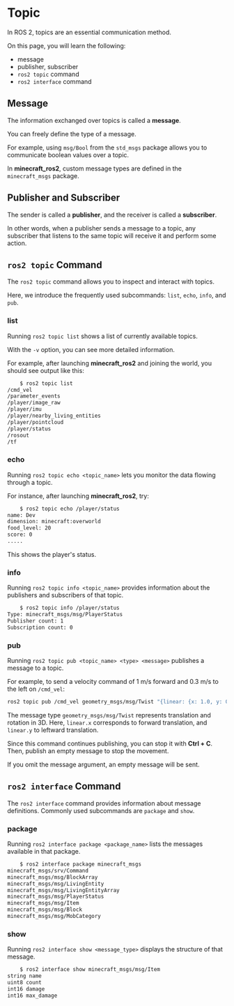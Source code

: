 # Topic

In ROS 2, topics are an essential communication method.

On this page, you will learn the following:

* message
* publisher, subscriber
* `ros2 topic` command
* `ros2 interface` command

## Message

The information exchanged over topics is called a **message**.

You can freely define the type of a message.

For example, using `msg/Bool` from the `std_msgs` package allows you to communicate boolean values over a topic.

In **minecraft\_ros2**, custom message types are defined in the `minecraft_msgs` package.

## Publisher and Subscriber

The sender is called a **publisher**, and the receiver is called a **subscriber**.

In other words, when a publisher sends a message to a topic, any subscriber that listens to the same topic will receive it and perform some action.

## `ros2 topic` Command

The `ros2 topic` command allows you to inspect and interact with topics.

Here, we introduce the frequently used subcommands: `list`, `echo`, `info`, and `pub`.

### list

Running `ros2 topic list` shows a list of currently available topics.

With the `-v` option, you can see more detailed information.

For example, after launching **minecraft\_ros2** and joining the world, you should see output like this:

```bash
    $ ros2 topic list
/cmd_vel
/parameter_events
/player/image_raw
/player/imu
/player/nearby_living_entities
/player/pointcloud
/player/status
/rosout
/tf
```

### echo

Running `ros2 topic echo <topic_name>` lets you monitor the data flowing through a topic.

For instance, after launching **minecraft\_ros2**, try:

```bash
    $ ros2 topic echo /player/status
name: Dev
dimension: minecraft:overworld
food_level: 20
score: 0
.....
```

This shows the player's status.

### info

Running `ros2 topic info <topic_name>` provides information about the publishers and subscribers of that topic.

```bash
    $ ros2 topic info /player/status
Type: minecraft_msgs/msg/PlayerStatus
Publisher count: 1
Subscription count: 0
```

### pub

Running `ros2 topic pub <topic_name> <type> <message>` publishes a message to a topic.

For example, to send a velocity command of 1 m/s forward and 0.3 m/s to the left on `/cmd_vel`:

```bash
ros2 topic pub /cmd_vel geometry_msgs/msg/Twist "{linear: {x: 1.0, y: 0.3}}"
```

The message type `geometry_msgs/msg/Twist` represents translation and rotation in 3D. Here, `linear.x` corresponds to forward translation, and `linear.y` to leftward translation.

Since this command continues publishing, you can stop it with **Ctrl + C**. Then, publish an empty message to stop the movement.

If you omit the message argument, an empty message will be sent.

## `ros2 interface` Command

The `ros2 interface` command provides information about message definitions. Commonly used subcommands are `package` and `show`.

### package

Running `ros2 interface package <package_name>` lists the messages available in that package.

```bash
    $ ros2 interface package minecraft_msgs
minecraft_msgs/srv/Command
minecraft_msgs/msg/BlockArray
minecraft_msgs/msg/LivingEntity
minecraft_msgs/msg/LivingEntityArray
minecraft_msgs/msg/PlayerStatus
minecraft_msgs/msg/Item
minecraft_msgs/msg/Block
minecraft_msgs/msg/MobCategory
```

### show

Running `ros2 interface show <message_type>` displays the structure of that message.

```bash
    $ ros2 interface show minecraft_msgs/msg/Item
string name
uint8 count
int16 damage
int16 max_damage
```

